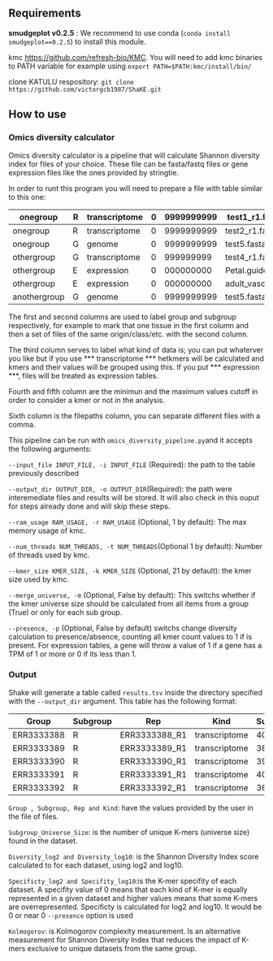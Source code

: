 
## Requirements

**smudgeplot v0.2.5** : We recommend to use conda (`conda install smudgeplot==0.2.5`) to install this module.  

kmc https://github.com/refresh-bio/KMC. You will need to add kmc binaries to PATH variable for example using `export PATH=$PATH:kmc/install/bin/`

clone KATULU respository: `git clone https://github.com/victorgcb1987/ShaKE.git`

## How to use 

### Omics diversity calculator
Omics diversity calculator is a pipeline that will calculate Shannon diversity index for files of your choice. These file can be fasta/fastq files or gene expression files like the ones provided by stringtie.

In order to runt this program you will need to prepare a file with table similar to this one:

| onegroup | R | transcriptome | 0 | 9999999999 | test1_r1.fastq.gz,test1_r2.fastq.gz |
|---|---|---|---|---|---|
| onegroup | R | transcriptome | 0 | 9999999999 | test2_r1.fastq.gz,test2_r2.fastq.gz |
| onegroup | G | genome | 0 | 9999999999 | test5.fasta.gz |
| othergroup | G | transcriptome | 0 | 999999999 | test4_r1.fastq.gz,test4_r2.fastq.gz |
| othergroup | E | expression | 0 | 000000000 | Petal.guided.abund.tsv |
| othergroup |E | expression | 0 | 000000000  |adult_vascular_leaf.guided.abund.tsv |
| anothergroup | G  |genome | 0 | 9999999999 | test5.fasta.gz |

The first and second columns are used to label group and subgroup respectively, for example to mark that one tissue in the first column and then a set of files of the same origin/class/etc. with the second column. 

The third column serves to label what kind of data is; you can put whaterver you like but if you use *** transcriptome *** hetkmers will be calculated and kmers and their values will be grouped using this. If you put *** expression ***, files will be treated as expression tables.

Fourth and fifth column are the minimun and the maximum values cutoff in order to consider a kmer or not in the analysis.

Sixth column is the filepaths column, you can separate different files with a comma.

This pipeline can be run with `omics_diversity_pipeline.py`and it accepts the following arguments:

  `--input_file INPUT_FILE, -i INPUT_FILE` (Required): the path to the table previously described
  
  `--output_dir OUTPUT_DIR, -o OUTPUT_DIR`(Required): the path were interemediate files and results will be stored. It will also check in this ouput for steps already done and will skip these steps.
  
  `--ram_usage RAM_USAGE, -r RAM_USAGE` (Optional, 1 by default): The max memory usage of kmc.
  
  `--num_threads NUM_THREADS, -t NUM_THREADS`(Optional 1 by default): Number of threads used by kmc.
  
  `--kmer_size KMER_SIZE, -k KMER_SIZE` (Optional, 21 by default): the kmer size used by kmc.
  
  `--merge_universe, -m` (Optional, False by default): This switchs whether if the kmer universe size should be calculated from all items from a group (True) or only for each sub group.
  
  `--presence, -p` (Optional, False by default) switchs change diversity calculation to presence/absence, counting all kmer count values to 1 if is present. For expression tables, a gene will throw a value of 1 if a gene has a TPM of 1 or more or 0 if its less than 1. 

  ### Output

  Shake will generate a table called `results.tsv` inside the directory specified with the `--output_dir` argument. This table has the following format:

| Group      | Subgroup | Rep              | Kind         | Subgroup_Universe_Size | Diversity_log2 | Specifity_log2 | Diversity_log10 | Specifity_log10 | Kolmogorov         |
|------------|----------|------------------|--------------|------------------------|----------------|----------------|------------------|------------------|---------------------|
| ERR3333388 | R        | ERR3333388_R1    | transcriptome| 40072639               | 22.7620354967  | 2.4940786897   | 6.8520554469     | 0.7507924971     | 0.0636632271        |
| ERR3333389 | R        | ERR3333389_R1    | transcriptome| 38691164               | 22.9552288052  | 2.2502719911   | 6.9102124277     | 0.6773993677     | 0.0648244898        |
| ERR3333390 | R        | ERR3333390_R1    | transcriptome| 39507337               | 22.9614172079  | 2.2742000608   | 6.9120753225     | 0.6846024344     | 0.0653194914        |
| ERR3333391 | R        | ERR3333391_R1    | transcriptome| 40188471               | 22.5576212642  | 2.7026570900   | 6.7905206314     | 0.8135808521     | 0.0647497717        |
| ERR3333392 | R        | ERR3333392_R1    | transcriptome| 36116326               | 21.8123101535  | 3.2938376502   | 6.5661596309     | 0.9915439335     | 0.0630993513        |


  `Group , Subgroup, Rep and Kind`: have the values provided by the user in the file of files.
  
  `Subgroup_Universe_Size`: is the number of unique K-mers (universe size) found in the dataset.
  
  `Diversity_log2 and Diversity_log10`: is the Shannon Diversity Index score calculated to for each dataset, using log2 and log10.
  
  `Specificty_log2 and Specifity_log10`:is the K-mer specifity of each dataset. A specifity value of 0 means that each kind of K-mer is equally represented in a given dataset and higher values means that some K-mers are overrepresented. Specificty is calculated for log2 and log10. It would be 0 or near 0 `--presence` option is used
  
  `Kolmogorov`: is Kolmogorov complexity measurement. Is an alternative measurement for Shannon Diversity Index that reduces the impact of K-mers exclusive to unique datasets from the same group.

